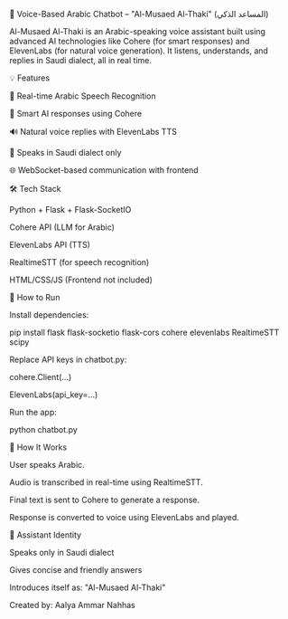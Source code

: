 🧠 Voice-Based Arabic Chatbot – "Al-Musaed Al-Thaki" (المساعد الذكي)

Al-Musaed Al-Thaki is an Arabic-speaking voice assistant built using advanced AI technologies like Cohere (for smart responses) and ElevenLabs (for natural voice generation). It listens, understands, and replies in Saudi dialect, all in real time.

💡 Features

🎤 Real-time Arabic Speech Recognition

🧠 Smart AI responses using Cohere

🔊 Natural voice replies with ElevenLabs TTS

💬 Speaks in Saudi dialect only

🌐 WebSocket-based communication with frontend

🛠️ Tech Stack

Python + Flask + Flask-SocketIO

Cohere API (LLM for Arabic)

ElevenLabs API (TTS)

RealtimeSTT (for speech recognition)

HTML/CSS/JS (Frontend not included)

🧪 How to Run

Install dependencies:

pip install flask flask-socketio flask-cors cohere elevenlabs RealtimeSTT scipy

Replace API keys in chatbot.py:

cohere.Client(...)

ElevenLabs(api_key=...)

Run the app:

python chatbot.py

🔁 How It Works

User speaks Arabic.

Audio is transcribed in real-time using RealtimeSTT.

Final text is sent to Cohere to generate a response.

Response is converted to voice using ElevenLabs and played.

🧠 Assistant Identity

Speaks only in Saudi dialect

Gives concise and friendly answers

Introduces itself as: "Al-Musaed Al-Thaki"

Created by: Aalya Ammar Nahhas
